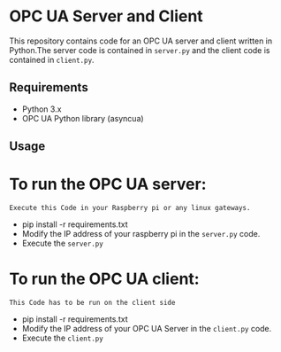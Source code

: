 # OPC UA Server and Client

This repository contains code for an OPC UA server and client written in Python.The server code is contained in `server.py` and the client code is contained in `client.py`.

## Requirements

- Python 3.x
- OPC UA Python library (asyncua)



## Usage
# To run the OPC UA server:
    Execute this Code in your Raspberry pi or any linux gateways.
- pip install -r requirements.txt
- Modify the IP address of your raspberry pi in the `server.py` code.
- Execute the `server.py` 


# To run the OPC UA client:
    This Code has to be run on the client side
- pip install -r requirements.txt
- Modify the IP address of your OPC UA Server in the `client.py` code.
- Execute the `client.py` 




